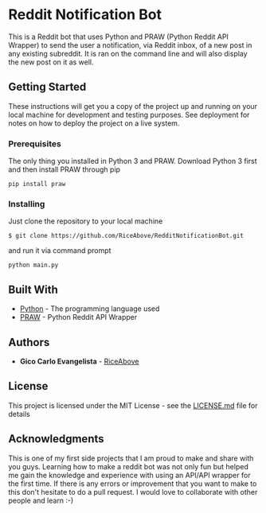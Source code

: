 # Reddit Notification Bot

This is a Reddit bot that uses Python and PRAW (Python Reddit API Wrapper) to send the user a notification, via Reddit inbox, of a new post in any existing subreddit. It is ran on the command line and will also display the new post on it as well.

## Getting Started

These instructions will get you a copy of the project up and running on your local machine for development and testing purposes. See deployment for notes on how to deploy the project on a live system.

### Prerequisites

The only thing you installed in Python 3 and PRAW. Download Python 3 first and
then install PRAW through pip
```
pip install praw
```

### Installing

Just clone the repository to your local machine 
```
$ git clone https://github.com/RiceAbove/RedditNotificationBot.git
```
and run it via command prompt
```
python main.py
```

## Built With

* [Python](https://www.python.org/) - The programming language used
* [PRAW](https://praw.readthedocs.io/en/latest/) - Python Reddit API Wrapper


## Authors

* **Gico Carlo Evangelista** - [RiceAbove](https://github.com/RiceAbove)


## License

This project is licensed under the MIT License - see the [LICENSE.md](LICENSE.md) file for details

## Acknowledgments

This is one of my first side projects that I am proud to make and share with you guys. Learning how to make a reddit bot was not only fun but helped me gain the knowledge and experience with using an API/API wrapper for the first time. If there is any errors or improvement that you want to make to this don't hesitate to do a pull request. I would love to collaborate with other people and learn :-)
